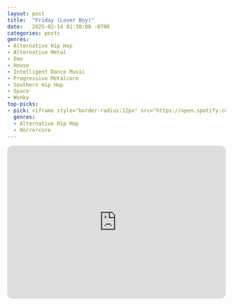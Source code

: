 ```yaml
---
layout: post
title:  "Friday (Lover Boy)"
date:   2025-02-14 01:30:00 -0700
categories: posts
genres:
- Alternative Hip Hop
- Alternative Metal
- Emo
- House
- Intelligent Dance Music
- Progressive Metalcore
- Southern Hip Hop
- Space
- Wonky
top-picks:
- pick: <iframe style="border-radius:12px" src="https://open.spotify.com/embed/album/5dbCm8qaCdWnNdVyi3urUO?utm_source=generator" width="100%" height="352" frameBorder="0" allowfullscreen="" allow="autoplay; clipboard-write; encrypted-media; fullscreen; picture-in-picture" loading="lazy"></iframe>
  genres:
  - Alternative Hip Hop
  - Horrorcore
---
```

<iframe style="border-radius:12px" src="https://open.spotify.com/embed/playlist/3Vo3uO3jPdgheCAU6LTxuO?utm_source=generator" width="100%" height="352" frameBorder="0" allowfullscreen="" allow="autoplay; clipboard-write; encrypted-media; fullscreen; picture-in-picture" loading="lazy"></iframe>